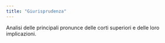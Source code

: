 ```yaml
---
title: "Giurisprudenza"
---
```


Analisi delle principali pronunce delle corti superiori e delle loro implicazioni. 